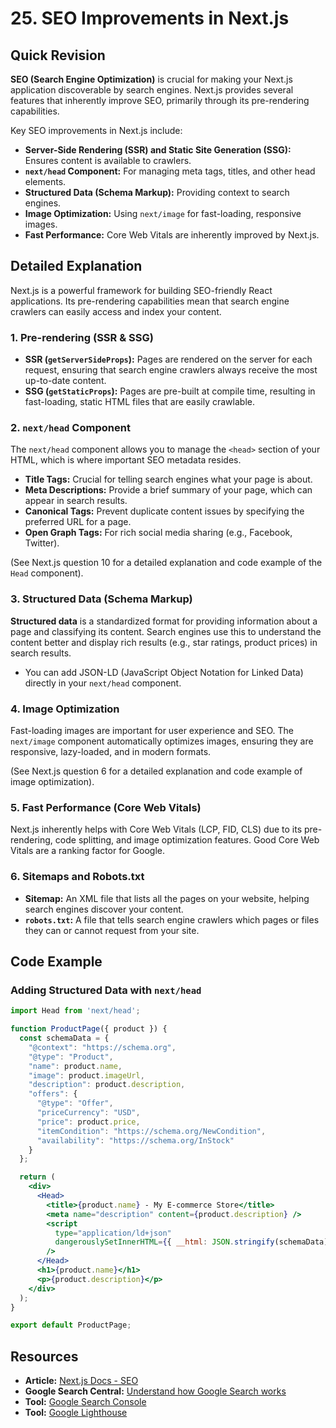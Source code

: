 
# 25. SEO Improvements in Next.js

## Quick Revision

**SEO (Search Engine Optimization)** is crucial for making your Next.js application discoverable by search engines. Next.js provides several features that inherently improve SEO, primarily through its pre-rendering capabilities.

Key SEO improvements in Next.js include:

*   **Server-Side Rendering (SSR) and Static Site Generation (SSG):** Ensures content is available to crawlers.
*   **`next/head` Component:** For managing meta tags, titles, and other head elements.
*   **Structured Data (Schema Markup):** Providing context to search engines.
*   **Image Optimization:** Using `next/image` for fast-loading, responsive images.
*   **Fast Performance:** Core Web Vitals are inherently improved by Next.js.

## Detailed Explanation

Next.js is a powerful framework for building SEO-friendly React applications. Its pre-rendering capabilities mean that search engine crawlers can easily access and index your content.

### 1. Pre-rendering (SSR & SSG)

*   **SSR (`getServerSideProps`):** Pages are rendered on the server for each request, ensuring that search engine crawlers always receive the most up-to-date content.
*   **SSG (`getStaticProps`):** Pages are pre-built at compile time, resulting in fast-loading, static HTML files that are easily crawlable.

### 2. `next/head` Component

The `next/head` component allows you to manage the `<head>` section of your HTML, which is where important SEO metadata resides.

*   **Title Tags:** Crucial for telling search engines what your page is about.
*   **Meta Descriptions:** Provide a brief summary of your page, which can appear in search results.
*   **Canonical Tags:** Prevent duplicate content issues by specifying the preferred URL for a page.
*   **Open Graph Tags:** For rich social media sharing (e.g., Facebook, Twitter).

(See Next.js question 10 for a detailed explanation and code example of the `Head` component).

### 3. Structured Data (Schema Markup)

**Structured data** is a standardized format for providing information about a page and classifying its content. Search engines use this to understand the content better and display rich results (e.g., star ratings, product prices) in search results.

*   You can add JSON-LD (JavaScript Object Notation for Linked Data) directly in your `next/head` component.

### 4. Image Optimization

Fast-loading images are important for user experience and SEO. The `next/image` component automatically optimizes images, ensuring they are responsive, lazy-loaded, and in modern formats.

(See Next.js question 6 for a detailed explanation and code example of image optimization).

### 5. Fast Performance (Core Web Vitals)

Next.js inherently helps with Core Web Vitals (LCP, FID, CLS) due to its pre-rendering, code splitting, and image optimization features. Good Core Web Vitals are a ranking factor for Google.

### 6. Sitemaps and Robots.txt

*   **Sitemap:** An XML file that lists all the pages on your website, helping search engines discover your content.
*   **`robots.txt`:** A file that tells search engine crawlers which pages or files they can or cannot request from your site.

## Code Example

### Adding Structured Data with `next/head`

```jsx
import Head from 'next/head';

function ProductPage({ product }) {
  const schemaData = {
    "@context": "https://schema.org",
    "@type": "Product",
    "name": product.name,
    "image": product.imageUrl,
    "description": product.description,
    "offers": {
      "@type": "Offer",
      "priceCurrency": "USD",
      "price": product.price,
      "itemCondition": "https://schema.org/NewCondition",
      "availability": "https://schema.org/InStock"
    }
  };

  return (
    <div>
      <Head>
        <title>{product.name} - My E-commerce Store</title>
        <meta name="description" content={product.description} />
        <script
          type="application/ld+json"
          dangerouslySetInnerHTML={{ __html: JSON.stringify(schemaData) }}
        />
      </Head>
      <h1>{product.name}</h1>
      <p>{product.description}</p>
    </div>
  );
}

export default ProductPage;
```

## Resources

*   **Article:** [Next.js Docs - SEO](https://nextjs.org/learn/seo/introduction-to-seo)
*   **Google Search Central:** [Understand how Google Search works](https://developers.google.com/search/docs/basics/how-search-works)
*   **Tool:** [Google Search Console](https://search.google.com/search-console/)
*   **Tool:** [Google Lighthouse](https://developers.google.com/web/tools/lighthouse)
